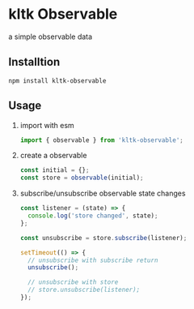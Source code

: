 # kltk Observable

a simple observable data

## Installtion

```shell
npm install kltk-observable
```

## Usage

1. import with esm

   ```typescript
   import { observable } from 'kltk-observable';
   ```

2. create a observable

   ```typescript
   const initial = {};
   const store = observable(initial);
   ```

3. subscribe/unsubscribe observable state changes

   ```typescript
   const listener = (state) => {
     console.log('store changed', state);
   };

   const unsubscribe = store.subscribe(listener);

   setTimeout(() => {
     // unsubscribe with subscribe return 
     unsubscribe();

     // unsubscribe with store
     // store.unsubscribe(listener);
   });
   ```

